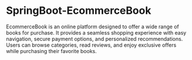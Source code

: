 # SpringBoot-EcommerceBook
EcommerceBook is an online platform designed to offer a wide range of books for purchase. It provides a seamless shopping experience with easy navigation, secure payment options, and personalized recommendations. Users can browse categories, read reviews, and enjoy exclusive offers while purchasing their favorite books.
